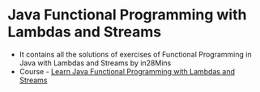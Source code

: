 # Java Functional Programming with Lambdas and Streams
* It contains all the solutions of exercises of Functional Programming in Java with Lambdas and Streams by in28Mins
* Course - [Learn Java Functional Programming with Lambdas and Streams](https://www.udemy.com/course/functional-programming-with-java/)
